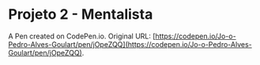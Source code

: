 # Projeto 2 - Mentalista

A Pen created on CodePen.io. Original URL: [https://codepen.io/Jo-o-Pedro-Alves-Goulart/pen/jOpeZQQ](https://codepen.io/Jo-o-Pedro-Alves-Goulart/pen/jOpeZQQ).


